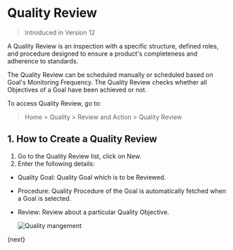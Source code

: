 <!-- add-breadcrumbs -->
# Quality Review

> Introduced in Version 12

 A Quality Review is an inspection with a specific structure, defined roles, and procedure designed to ensure a product's completeness and adherence to standards.

 The Quality Review can be scheduled manually or scheduled based on Goal's Monitoring Frequency. The Quality Review checks whether all Objectives of a Goal have been achieved or not.

 To access Quality Review, go to:
> Home > Quality > Review and Action > Quality Review

## 1. How to Create a Quality Review

1. Go to the Quality Review list, click on New.
1. Enter the following details:

 * Quality Goal: Quality Goal which is to be Reviewed.

 * Procedure: Quality Procedure of the Goal is automatically fetched when a Goal is selected.

 * Review: Review about a particular Quality Objective.

    <img class="screenshot" alt="Quality mangement" src="{{docs_base_url}}/assets/img/quality-management/review.gif">

{next}
